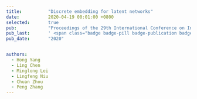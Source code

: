```yaml
---
title:          "Discrete embedding for latent networks"
date:           2020-04-19 00:01:00 +0800
selected:       true
pub:            "Proceedings of the 29th International Conference on International Joint Conferences on Artificial Intelligence (IJCAI '20)"
pub_last:       ' <span class="badge badge-pill badge-publication badge-success">Main track</span>'
pub_date:       "2020"


authors:
  - Hong Yang
  - Ling Chen
  - Minglong Lei
  - Lingfeng Niu
  - Chuan Zhou
  - Peng Zhang
---
```

